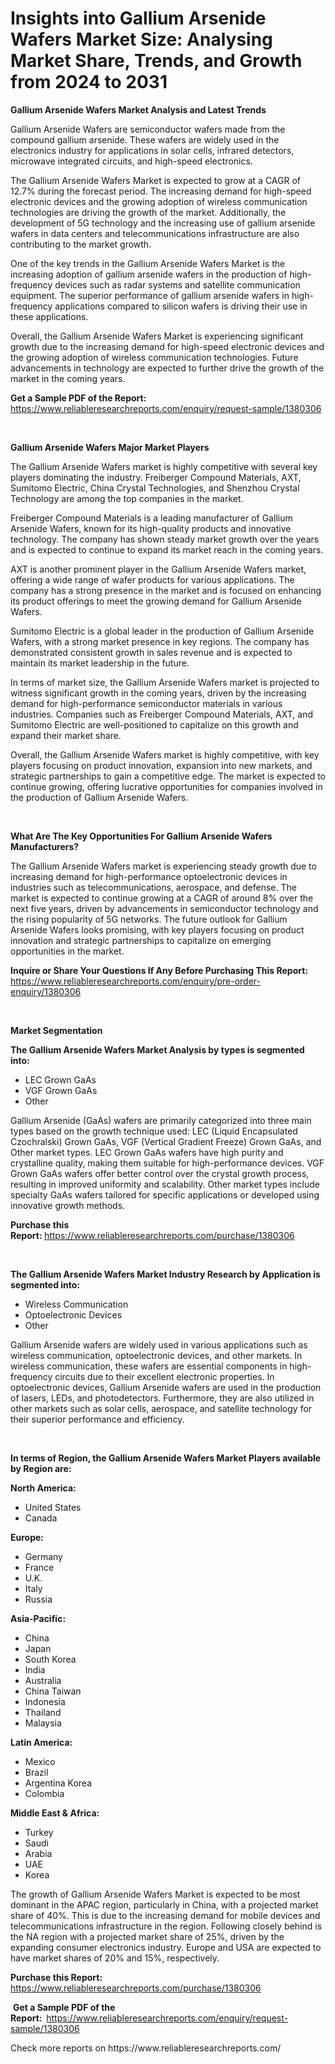 <p><h1>Insights into Gallium Arsenide Wafers Market Size: Analysing Market Share, Trends, and Growth from 2024 to 2031</h1></p><p><strong>Gallium Arsenide Wafers Market Analysis and Latest Trends</strong></p>
<p><p>Gallium Arsenide Wafers are semiconductor wafers made from the compound gallium arsenide. These wafers are widely used in the electronics industry for applications in solar cells, infrared detectors, microwave integrated circuits, and high-speed electronics.</p><p>The Gallium Arsenide Wafers Market is expected to grow at a CAGR of 12.7% during the forecast period. The increasing demand for high-speed electronic devices and the growing adoption of wireless communication technologies are driving the growth of the market. Additionally, the development of 5G technology and the increasing use of gallium arsenide wafers in data centers and telecommunications infrastructure are also contributing to the market growth.</p><p>One of the key trends in the Gallium Arsenide Wafers Market is the increasing adoption of gallium arsenide wafers in the production of high-frequency devices such as radar systems and satellite communication equipment. The superior performance of gallium arsenide wafers in high-frequency applications compared to silicon wafers is driving their use in these applications.</p><p>Overall, the Gallium Arsenide Wafers Market is experiencing significant growth due to the increasing demand for high-speed electronic devices and the growing adoption of wireless communication technologies. Future advancements in technology are expected to further drive the growth of the market in the coming years.</p></p>
<p><strong>Get a Sample PDF of the Report:&nbsp;</strong> <a href="https://www.reliableresearchreports.com/enquiry/request-sample/1380306">https://www.reliableresearchreports.com/enquiry/request-sample/1380306</a></p>
<p>&nbsp;</p>
<p><strong>Gallium Arsenide Wafers Major Market Players</strong></p>
<p><p>The Gallium Arsenide Wafers market is highly competitive with several key players dominating the industry. Freiberger Compound Materials, AXT, Sumitomo Electric, China Crystal Technologies, and Shenzhou Crystal Technology are among the top companies in the market.</p><p>Freiberger Compound Materials is a leading manufacturer of Gallium Arsenide Wafers, known for its high-quality products and innovative technology. The company has shown steady market growth over the years and is expected to continue to expand its market reach in the coming years.</p><p>AXT is another prominent player in the Gallium Arsenide Wafers market, offering a wide range of wafer products for various applications. The company has a strong presence in the market and is focused on enhancing its product offerings to meet the growing demand for Gallium Arsenide Wafers.</p><p>Sumitomo Electric is a global leader in the production of Gallium Arsenide Wafers, with a strong market presence in key regions. The company has demonstrated consistent growth in sales revenue and is expected to maintain its market leadership in the future.</p><p>In terms of market size, the Gallium Arsenide Wafers market is projected to witness significant growth in the coming years, driven by the increasing demand for high-performance semiconductor materials in various industries. Companies such as Freiberger Compound Materials, AXT, and Sumitomo Electric are well-positioned to capitalize on this growth and expand their market share.</p><p>Overall, the Gallium Arsenide Wafers market is highly competitive, with key players focusing on product innovation, expansion into new markets, and strategic partnerships to gain a competitive edge. The market is expected to continue growing, offering lucrative opportunities for companies involved in the production of Gallium Arsenide Wafers.</p></p>
<p>&nbsp;</p>
<p><strong>What Are The Key Opportunities For Gallium Arsenide Wafers Manufacturers?</strong></p>
<p><p>The Gallium Arsenide Wafers market is experiencing steady growth due to increasing demand for high-performance optoelectronic devices in industries such as telecommunications, aerospace, and defense. The market is expected to continue growing at a CAGR of around 8% over the next five years, driven by advancements in semiconductor technology and the rising popularity of 5G networks. The future outlook for Gallium Arsenide Wafers looks promising, with key players focusing on product innovation and strategic partnerships to capitalize on emerging opportunities in the market.</p></p>
<p><strong>Inquire or Share Your Questions If Any Before Purchasing This Report:</strong> <a href="https://www.reliableresearchreports.com/enquiry/pre-order-enquiry/1380306">https://www.reliableresearchreports.com/enquiry/pre-order-enquiry/1380306</a></p>
<p>&nbsp;</p>
<p><strong>Market Segmentation</strong></p>
<p><strong>The Gallium Arsenide Wafers Market Analysis by types is segmented into:</strong></p>
<p><ul><li>LEC Grown GaAs</li><li>VGF Grown GaAs</li><li>Other</li></ul></p>
<p><p>Gallium Arsenide (GaAs) wafers are primarily categorized into three main types based on the growth technique used: LEC (Liquid Encapsulated Czochralski) Grown GaAs, VGF (Vertical Gradient Freeze) Grown GaAs, and Other market types. LEC Grown GaAs wafers have high purity and crystalline quality, making them suitable for high-performance devices. VGF Grown GaAs wafers offer better control over the crystal growth process, resulting in improved uniformity and scalability. Other market types include specialty GaAs wafers tailored for specific applications or developed using innovative growth methods.</p></p>
<p><strong>Purchase this Report:&nbsp;</strong><a href="https://www.reliableresearchreports.com/purchase/1380306">https://www.reliableresearchreports.com/purchase/1380306</a></p>
<p>&nbsp;</p>
<p><strong>The Gallium Arsenide Wafers Market Industry Research by Application is segmented into:</strong></p>
<p><ul><li>Wireless Communication</li><li>Optoelectronic Devices</li><li>Other</li></ul></p>
<p><p>Gallium Arsenide wafers are widely used in various applications such as wireless communication, optoelectronic devices, and other markets. In wireless communication, these wafers are essential components in high-frequency circuits due to their excellent electronic properties. In optoelectronic devices, Gallium Arsenide wafers are used in the production of lasers, LEDs, and photodetectors. Furthermore, they are also utilized in other markets such as solar cells, aerospace, and satellite technology for their superior performance and efficiency.</p></p>
<p>&nbsp;</p>
<p><strong>In terms of Region, the Gallium Arsenide Wafers Market Players available by Region are:</strong></p>
<p>
    <p> <strong> North America: </strong>
        <ul>
            <li>United States</li>
            <li>Canada</li>
        </ul>
        </p> 
    <p> <strong> Europe: </strong>
        <ul>
            <li>Germany</li>
            <li>France</li>
            <li>U.K.</li>
            <li>Italy</li>
            <li>Russia</li>
        </ul>
        </p> 
    <p> <strong> Asia-Pacific: </strong>
        <ul>
            <li>China</li>
            <li>Japan</li>
            <li>South Korea</li>
            <li>India</li>
            <li>Australia</li>
            <li>China Taiwan</li>
            <li>Indonesia</li>
            <li>Thailand</li>
            <li>Malaysia</li>
        </ul>
        </p> 
    <p> <strong> Latin America: </strong>
        <ul>
            <li>Mexico</li>
            <li>Brazil</li>
            <li>Argentina Korea</li>
            <li>Colombia</li>
        </ul>
        </p> 
    <p> <strong> Middle East & Africa: </strong>
        <ul>
            <li>Turkey</li>
            <li>Saudi</li>
            <li>Arabia</li>
            <li>UAE</li>
            <li>Korea</li>
        </ul>
    </p>
    </p>
<p><p>The growth of Gallium Arsenide Wafers Market is expected to be most dominant in the APAC region, particularly in China, with a projected market share of 40%. This is due to the increasing demand for mobile devices and telecommunications infrastructure in the region. Following closely behind is the NA region with a projected market share of 25%, driven by the expanding consumer electronics industry. Europe and USA are expected to have market shares of 20% and 15%, respectively.</p></p>
<p><strong>Purchase this Report: </strong><a href="https://www.reliableresearchreports.com/purchase/1380306">https://www.reliableresearchreports.com/purchase/1380306</a></p>
<p>&nbsp;<strong>Get a Sample PDF of the Report:&nbsp;&nbsp;</strong><a href="https://www.reliableresearchreports.com/enquiry/request-sample/1380306">https://www.reliableresearchreports.com/enquiry/request-sample/1380306</a></p>
<p><strong></strong></p>
<p>Check more reports on https://www.reliableresearchreports.com/</p>